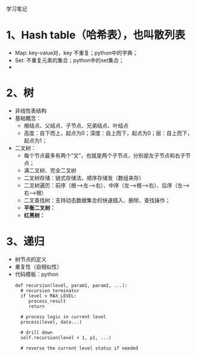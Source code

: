 学习笔记  
# 1、Hash table（哈希表），也叫散列表  
- Map: key-value对，key 不重复；python中的字典；  
- Set: 不重复元素的集合；python中的set集合；
-   
# 2、树  
- 非线性表结构
- 基础概念：  
  - 根结点、父结点、子节点、兄弟结点、叶结点
  - 高度：自下而上，起点为0；深度：自上而下，起点为0；层：自上而下，起点为1；  
- 二叉树：
  - 每个节点最多有两个“叉”，也就是两个子节点，分别是左子节点和右子节点；
  - 满二叉树、完全二叉树
  - 二叉树存储：链式存储法、顺序存储发（数组来存）
  - 二叉树遍历：前序（根-->左-->右）、中序（左-->根-->右）、后序（左-->右-->根）
  - 二叉查找树：支持动态数据集合的快速插入、删除、查找操作；
  - **平衡二叉树：**
  - **红黑树：**
# 3、递归  
- 树节点的定义
- 重复性（自相似性）
- 代码模板：python
  ```
  def recursion(level, param1, param2, ...): 
    # recursion terminator 
    if level > MAX_LEVEL: 
	   process_result 
	   return 

    # process logic in current level 
    process(level, data...) 

    # drill down 
    self.recursion(level + 1, p1, ...) 

    # reverse the current level status if needed
  ```